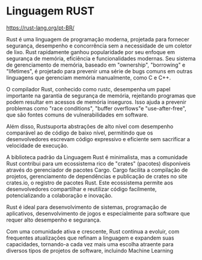 # Linguagem RUST

https://rust-lang.org/pt-BR/

Rust é uma linguagem de programação moderna, projetada para fornecer segurança, desempenho e concorrência sem a necessidade de um coletor de lixo. Rust rapidamente ganhou popularidade por seu enfoque em segurança de memória, eficiência e funcionalidades modernas.
Seu sistema de gerenciamento de memória, baseado em "ownership", "borrowing" e "lifetimes", é projetado para prevenir uma série de bugs comuns em outras linguagens que gerenciam memória manualmente, como C e C++.

O compilador Rust, conhecido como rustc, desempenha um papel importante na garantia de segurança de memória, rejeitando programas que podem resultar em acessos de memória inseguros.
Isso ajuda a prevenir problemas como "race conditions", "buffer overflows"e "use-after-free", que são fontes comuns de vulnerabilidades em software. 

Além disso, Rustsuporta abstrações de alto nível com desempenho comparável ao de código de baixo nível, permitindo que os desenvolvedores escrevam código expressivo e eficiente sem sacrificar a velocidade de execução.

A biblioteca padrão da Linguagem Rust é minimalista, mas a comunidade Rust contribui para um ecossistema rico de "crates" (pacotes) disponíveis através do gerenciador de pacotes Cargo. Cargo facilita a compilação de projetos, gerenciamento de dependências e publicação de crates no site crates.io, o registro de pacotes Rust. Este ecossistema permite aos desenvolvedores compartilhar e reutilizar código facilmente, potencializando a colaboração e inovação.

Rust é ideal para desenvolvimento de sistemas, programação de aplicativos, desenvolvimento de jogos e especialmente para software que requer alto desempenho e segurança. 

Com uma comunidade ativa e crescente, Rust continua a evoluir, com frequentes atualizações que refinam a linguagem e expandem suas capacidades, tornando-a cada vez mais uma escolha atraente para diversos tipos de projetos de software, incluindo Machine Learning